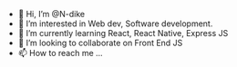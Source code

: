 - 👋 Hi, I’m @N-dike
- 👀 I’m interested in Web dev, Software development.
- 🌱 I’m currently learning React, React Native, Express JS
- 💞️ I’m looking to collaborate on Front End JS
- 📫 How to reach me ...

<!---
N-dike/N-dike is a ✨ special ✨ repository because its `README.md` (this file) appears on your GitHub profile.
You can click the Preview link to take a look at your changes.
--->

